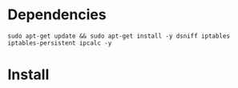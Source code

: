 # Dependencies
```
sudo apt-get update && sudo apt-get install -y dsniff iptables iptables-persistent ipcalc -y
```

# Install
```

```
